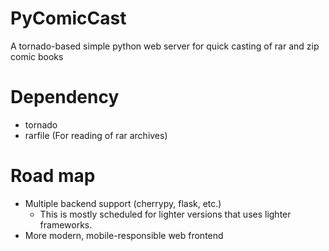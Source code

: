 PyComicCast
===========

A tornado-based simple python web server for quick casting of rar and zip comic books

Dependency
==========

- tornado
- rarfile (For reading of rar archives)

Road map
=======

- Multiple backend support (cherrypy, flask, etc.)
    - This is mostly scheduled for lighter versions that uses lighter
      frameworks.
- More modern, mobile-responsible web frontend
